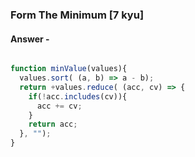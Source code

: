 ### Form The Minimum [7 kyu]

#### Answer -

```js

function minValue(values){
  values.sort( (a, b) => a - b);
  return +values.reduce( (acc, cv) => {
    if(!acc.includes(cv)){
      acc += cv;
    }
    return acc;
  }, "");
}

```